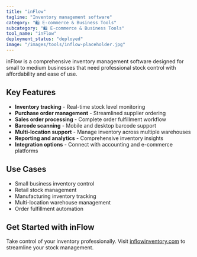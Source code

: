 ```yaml
---
title: "inFlow"
tagline: "Inventory management software"
category: "🛍️ E-commerce & Business Tools"
subcategory: "🛍️ E-commerce & Business Tools"
tool_name: "inFlow"
deployment_status: "deployed"
image: "/images/tools/inflow-placeholder.jpg"
---
```

inFlow is a comprehensive inventory management software designed for small to medium businesses that need professional stock control with affordability and ease of use.

## Key Features

- **Inventory tracking** - Real-time stock level monitoring
- **Purchase order management** - Streamlined supplier ordering
- **Sales order processing** - Complete order fulfillment workflow
- **Barcode scanning** - Mobile and desktop barcode support
- **Multi-location support** - Manage inventory across multiple warehouses
- **Reporting and analytics** - Comprehensive inventory insights
- **Integration options** - Connect with accounting and e-commerce platforms

## Use Cases

- Small business inventory control
- Retail stock management
- Manufacturing inventory tracking
- Multi-location warehouse management
- Order fulfillment automation

## Get Started with inFlow

Take control of your inventory professionally. Visit [inflowinventory.com](https://www.inflowinventory.com) to streamline your stock management.